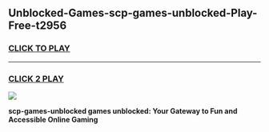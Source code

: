 
## Unblocked-Games-scp-games-unblocked-Play-Free-t2956
<h3>
<a href="https://premium76.site?title=scp-games-unblocked&ref=10A">CLICK TO PLAY</a></h3>
<hr>

<h3>
<a href="https://premium76.site?title=scp-games-unblocked&ref=10A">CLICK 2 PLAY</a>
  
</h3>

<a href="https://premium76.site?title=scp-games-unblocked&ref=10A"><img src="https://clearcache.store/games.png"></a>


**scp-games-unblocked games unblocked: Your Gateway to Fun and Accessible Online Gaming**
